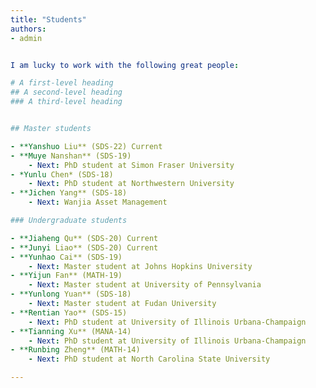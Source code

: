 ```yaml
---
title: "Students"
authors:
- admin


I am lucky to work with the following great people:

# A first-level heading
## A second-level heading
### A third-level heading


## Master students 

- **Yanshuo Liu** (SDS-22) Current
- **Muye Nanshan** (SDS-19) 
    - Next: PhD student at Simon Fraser University
- *Yunlu Chen* (SDS-18) 
    - Next: PhD student at Northwestern University
- **Jichen Yang** (SDS-18) 
    - Next: Wanjia Asset Management

### Undergraduate students

- **Jiaheng Qu** (SDS-20) Current
- **Junyi Liao** (SDS-20) Current
- **Yunhao Cai** (SDS-19) 
    - Next: Master student at Johns Hopkins University
- **Yijun Fan** (MATH-19) 
    - Next: Master student at University of Pennsylvania
- **Yunlong Yuan** (SDS-18) 
    - Next: Master student at Fudan University
- **Rentian Yao** (SDS-15) 
    - Next: PhD student at University of Illinois Urbana-Champaign
- **Tianning Xu** (MANA-14) 
    - Next: PhD student at University of Illinois Urbana-Champaign
- **Runbing Zheng** (MATH-14) 
    - Next: PhD student at North Carolina State University

---
```

